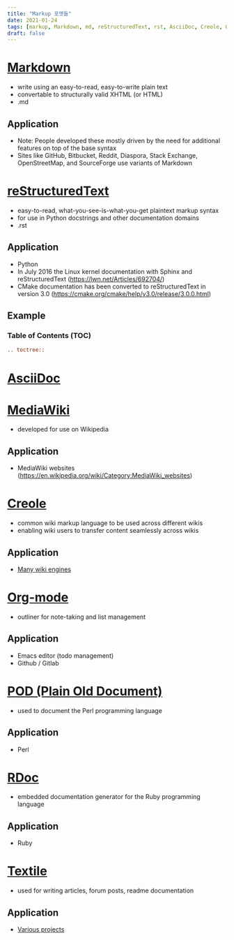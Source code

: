 ```yaml
---
title: "Markup 포멧들"
date: 2021-01-24
tags: [markup, Markdown, md, reStructuredText, rst, AsciiDoc, Creole, Org-Mode, POD, RDoc, Textile]
draft: false
---
```



# [Markdown](https://daringfireball.net/projects/markdown/)
* write using an easy-to-read, easy-to-write plain text
* convertable to structurally valid XHTML (or HTML)
* .md

## Application
* Note: People developed these mostly driven by the need for additional features on top of the base syntax
* Sites like GitHub, Bitbucket, Reddit, Diaspora, Stack Exchange, OpenStreetMap, and SourceForge use variants of Markdown

# [reStructuredText](https://docutils.readthedocs.io/en/sphinx-docs/ref/rst/introduction.html)
* easy-to-read, what-you-see-is-what-you-get plaintext markup syntax
* for use in Python docstrings and other documentation domains
* .rst

## Application
* Python
* In July 2016 the Linux kernel documentation with Sphinx and reStructuredText (https://lwn.net/Articles/692704/)
* CMake documentation has been converted to reStructuredText in version 3.0 (https://cmake.org/cmake/help/v3.0/release/3.0.0.html)


## Example
### Table of Contents (TOC)
```rst
.. toctree::
```

# [AsciiDoc](https://asciidoc.org/)

# [MediaWiki](https://www.mediawiki.org/wiki/MediaWiki)
* developed for use on Wikipedia

## Application
* MediaWiki websites (https://en.wikipedia.org/wiki/Category:MediaWiki_websites)

# [Creole](http://www.wikicreole.org/)
* common wiki markup language to be used across different wikis
* enabling wiki users to transfer content seamlessly across wikis

## Application
* [Many wiki engines](http://www.wikicreole.org/wiki/Engines)

# [Org-mode](https://orgmode.org/)
* outliner for note-taking and list management

## Application
* Emacs editor (todo management)
* Github / Gitlab

# [POD (Plain Old Document)](https://perldoc.perl.org/perlpod)
* used to document the Perl programming language

## Application
* Perl

# [RDoc](https://ruby.github.io/rdoc/)
* embedded documentation generator for the Ruby programming language

## Application
* Ruby

# [Textile](https://textile-lang.com/)
* used for writing articles, forum posts, readme documentation

## Application
* [Various projects](https://en.wikipedia.org/wiki/Textile_(markup_language)#Software_and_services)